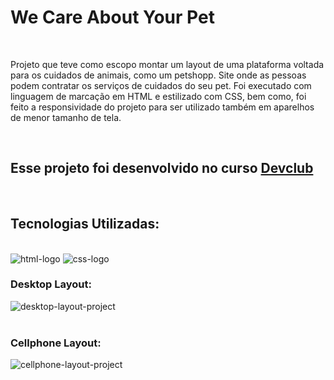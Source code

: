 <h1>We Care About Your Pet</h1>
<br>
<p>Projeto que teve como escopo montar um layout de uma plataforma voltada para os cuidados de animais, como um petshopp. Site onde as pessoas podem contratar os serviços de cuidados do seu pet. Foi executado com linguagem de marcação em HTML e estilizado com CSS, bem como, foi feito a responsividade do projeto para ser utilizado também em aparelhos de menor tamanho de tela.</p>
<br>
<h2>Esse projeto foi desenvolvido no curso <a href="https://rodolfomori.com.br/devclub">Devclub</a></h2>
<br>
<h2>Tecnologias Utilizadas:</h2>
<br>
  <img src="https://img.shields.io/badge/HTML-239120?style=for-the-badge&logo=html5&logoColor=white" alt="html-logo" />
  <img src="https://img.shields.io/badge/CSS3-1572B6?style=for-the-badge&logo=css3&logoColor=white" alt="css-logo" />
<br>
<h3>Desktop Layout:</h3>
<img src="" alt="desktop-layout-project">
<br>
<br>
<h3>Cellphone Layout:</h3>
<img src="" alt="cellphone-layout-project">
